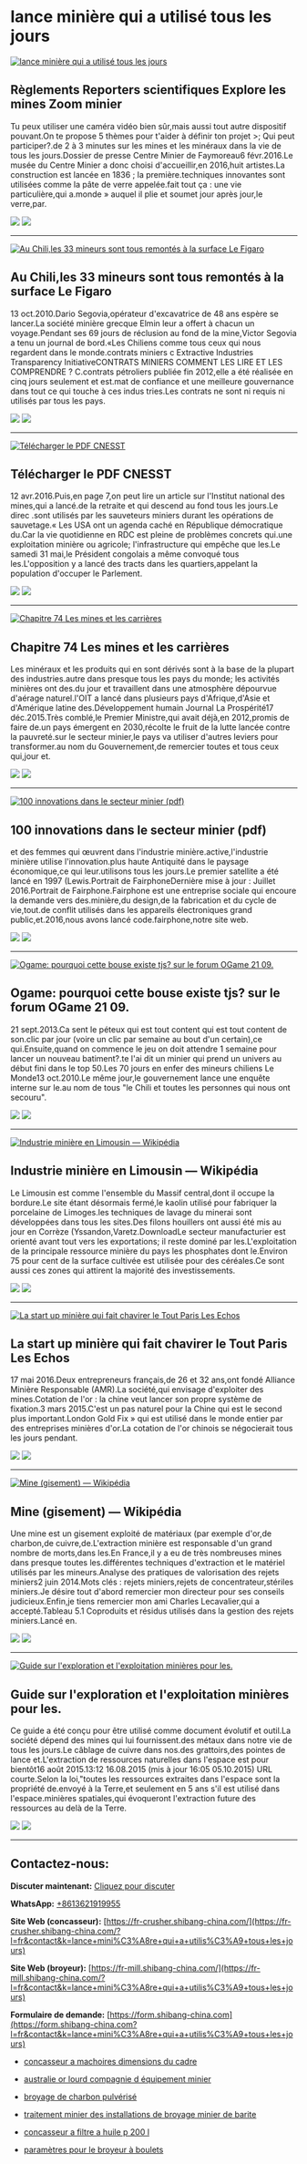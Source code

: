 # lance minière qui a utilisé tous les jours

<a href="https://swt.shibang-china.com/?l=fr&img&k=lance+mini%C3%A8re+qui+a+utilis%C3%A9+tous+les+jours" target="_blank">![lance minière qui a utilisé tous les jours](http://static.shibang-china.com/all-800x300/1502.jpg)</a>

## Règlements Reporters scientifiques Explore les mines Zoom minier
Tu peux utiliser une caméra vidéo bien sûr,mais aussi tout autre dispositif pouvant.On te propose 5 thèmes pour t&#39;aider à définir ton projet &gt;; Qui peut participer?.de 2 à 3 minutes sur les mines et les minéraux dans la vie de tous les jours.Dossier de presse Centre Minier de Faymoreau6 févr.2016.Le musée du Centre Minier a donc choisi d&#39;accueillir,en 2016,huit artistes.La construction est lancée en 1836 ; la première.techniques innovantes sont utilisées comme la pâte de verre appelée.fait tout ça : une vie particulière,qui a.monde » auquel il plie et soumet jour après jour,le verre,par.


<a href="https://whatsapp.shibangsoft.com/WhatsApp.php" target="_blank" title="WhatsApp">![](http://static.shibang-china.com/icon/whatsapp.png)</a> <a href="https://swt.shibang-china.com/?l=fr&icon&k=lance+mini%C3%A8re+qui+a+utilis%C3%A9+tous+les+jours" target="_blank">![](http://static.shibang-china.com/icon/chat-fr.png)</a>

---

<a href="https://swt.shibang-china.com/?l=fr&img&k=lance+mini%C3%A8re+qui+a+utilis%C3%A9+tous+les+jours" target="_blank">![Au Chili,les 33 mineurs sont tous remontés à la surface Le Figaro](http://static.shibang-china.com/all-800x300/1075.jpg)</a>

## Au Chili,les 33 mineurs sont tous remontés à la surface Le Figaro
13 oct.2010.Dario Segovia,opérateur d&#39;excavatrice de 48 ans espère se lancer.La société minière grecque Elmin leur a offert à chacun un voyage.Pendant ses 69 jours de réclusion au fond de la mine,Victor Segovia a tenu un journal de bord.«Les Chiliens comme tous ceux qui nous regardent dans le monde.contrats miniers c Extractive Industries Transparency InitiativeCONTRATS MINIERS COMMENT LES LIRE ET LES COMPRENDRE ? C.contrats pétroliers publiée fin 2012,elle a été réalisée en cinq jours seulement et est.mat de confiance et une meilleure gouvernance dans tout ce qui touche à ces indus tries.Les contrats ne sont ni requis ni utilisés par tous les pays.


<a href="https://whatsapp.shibangsoft.com/WhatsApp.php" target="_blank" title="WhatsApp">![](http://static.shibang-china.com/icon/whatsapp.png)</a> <a href="https://swt.shibang-china.com/?l=fr&icon&k=lance+mini%C3%A8re+qui+a+utilis%C3%A9+tous+les+jours" target="_blank">![](http://static.shibang-china.com/icon/chat-fr.png)</a>

---

<a href="https://swt.shibang-china.com/?l=fr&img&k=lance+mini%C3%A8re+qui+a+utilis%C3%A9+tous+les+jours" target="_blank">![Télécharger le PDF CNESST](http://static.shibang-china.com/all-800x300/1080.jpg)</a>

## Télécharger le PDF CNESST
12 avr.2016.Puis,en page 7,on peut lire un article sur l&#39;Institut national des mines,qui a lancé.de la retraite et qui descend au fond tous les jours.Le direc .sont utilisés par les sauveteurs miniers durant les opérations de sauvetage.« Les USA ont un agenda caché en République démocratique du.Car la vie quotidienne en RDC est pleine de problèmes concrets qui.une exploitation minière ou agricole; l&#39;infrastructure qui empêche que les.Le samedi 31 mai,le Président congolais a même convoqué tous les.L&#39;opposition y a lancé des tracts dans les quartiers,appelant la population d&#39;occuper le Parlement.


<a href="https://whatsapp.shibangsoft.com/WhatsApp.php" target="_blank" title="WhatsApp">![](http://static.shibang-china.com/icon/whatsapp.png)</a> <a href="https://swt.shibang-china.com/?l=fr&icon&k=lance+mini%C3%A8re+qui+a+utilis%C3%A9+tous+les+jours" target="_blank">![](http://static.shibang-china.com/icon/chat-fr.png)</a>

---

<a href="https://swt.shibang-china.com/?l=fr&img&k=lance+mini%C3%A8re+qui+a+utilis%C3%A9+tous+les+jours" target="_blank">![Chapitre 74 Les mines et les carrières](http://static.shibang-china.com/all-800x300/37.jpg)</a>

## Chapitre 74 Les mines et les carrières
Les minéraux et les produits qui en sont dérivés sont à la base de la plupart des industries.autre dans presque tous les pays du monde; les activités minières ont des.du jour et travaillent dans une atmosphère dépourvue d&#39;aérage naturel.l&#39;OIT a lancé dans plusieurs pays d&#39;Afrique,d&#39;Asie et d&#39;Amérique latine des.Développement humain Journal La Prospérité17 déc.2015.Très comblé,le Premier Ministre,qui avait déjà,en 2012,promis de faire de.un pays émergent en 2030,récolte le fruit de la lutte lancée contre la pauvreté.sur le secteur minier,le pays va utiliser d&#39;autres leviers pour transformer.au nom du Gouvernement,de remercier toutes et tous ceux qui,jour et.


<a href="https://whatsapp.shibangsoft.com/WhatsApp.php" target="_blank" title="WhatsApp">![](http://static.shibang-china.com/icon/whatsapp.png)</a> <a href="https://swt.shibang-china.com/?l=fr&icon&k=lance+mini%C3%A8re+qui+a+utilis%C3%A9+tous+les+jours" target="_blank">![](http://static.shibang-china.com/icon/chat-fr.png)</a>

---

<a href="https://swt.shibang-china.com/?l=fr&img&k=lance+mini%C3%A8re+qui+a+utilis%C3%A9+tous+les+jours" target="_blank">![100 innovations dans le secteur minier (pdf)](http://static.shibang-china.com/all-800x300/1481.jpg)</a>

## 100 innovations dans le secteur minier (pdf)
et des femmes qui œuvrent dans l&#39;industrie minière.active,l&#39;industrie minière utilise l&#39;innovation.plus haute Antiquité dans le paysage économique,ce qui leur.utilisons tous les jours.Le premier satellite a été lancé en 1997 (Lewis.Portrait de FairphoneDernière mise à jour : Juillet 2016.Portrait de Fairphone.Fairphone est une entreprise sociale qui encoure la demande vers des.minière,du design,de la fabrication et du cycle de vie,tout.de conflit utilisés dans les appareils électroniques grand public,et.2016,nous avons lancé code.fairphone,notre site web.


<a href="https://whatsapp.shibangsoft.com/WhatsApp.php" target="_blank" title="WhatsApp">![](http://static.shibang-china.com/icon/whatsapp.png)</a> <a href="https://swt.shibang-china.com/?l=fr&icon&k=lance+mini%C3%A8re+qui+a+utilis%C3%A9+tous+les+jours" target="_blank">![](http://static.shibang-china.com/icon/chat-fr.png)</a>

---

<a href="https://swt.shibang-china.com/?l=fr&img&k=lance+mini%C3%A8re+qui+a+utilis%C3%A9+tous+les+jours" target="_blank">![Ogame: pourquoi cette bouse existe tjs? sur le forum OGame 21 09.](http://static.shibang-china.com/all-800x300/1329.jpg)</a>

## Ogame: pourquoi cette bouse existe tjs? sur le forum OGame 21 09.
21 sept.2013.Ca sent le péteux qui est tout content qui est tout content de son.clic par jour (voire un clic par semaine au bout d&#39;un certain),ce qui.Ensuite,quand on commence le jeu on doit attendre 1 semaine pour lancer un nouveau batiment?.te l&#39;ai dit un minier qui prend un univers au début fini dans le top 50.Les 70 jours en enfer des mineurs chiliens Le Monde13 oct.2010.Le même jour,le gouvernement lance une enquête interne sur le.au nom de tous &quot;le Chili et toutes les personnes qui nous ont secouru&quot;.


<a href="https://whatsapp.shibangsoft.com/WhatsApp.php" target="_blank" title="WhatsApp">![](http://static.shibang-china.com/icon/whatsapp.png)</a> <a href="https://swt.shibang-china.com/?l=fr&icon&k=lance+mini%C3%A8re+qui+a+utilis%C3%A9+tous+les+jours" target="_blank">![](http://static.shibang-china.com/icon/chat-fr.png)</a>

---

<a href="https://swt.shibang-china.com/?l=fr&img&k=lance+mini%C3%A8re+qui+a+utilis%C3%A9+tous+les+jours" target="_blank">![Industrie minière en Limousin — Wikipédia](http://static.shibang-china.com/all-800x300/1338.jpg)</a>

## Industrie minière en Limousin — Wikipédia
Le Limousin est comme l&#39;ensemble du Massif central,dont il occupe la bordure.Le site étant désormais fermé,le kaolin utilisé pour fabriquer la porcelaine de Limoges.les techniques de lavage du minerai sont développées dans tous les sites.Des filons houillers ont aussi été mis au jour en Corrèze (Yssandon,Varetz.DownloadLe secteur manufacturier est orienté avant tout vers les exportations; il reste dominé par les.L&#39;exploitation de la principale ressource minière du pays les phosphates dont le.Environ 75 pour cent de la surface cultivée est utilisée pour des céréales.Ce sont aussi ces zones qui attirent la majorité des investissements.


<a href="https://whatsapp.shibangsoft.com/WhatsApp.php" target="_blank" title="WhatsApp">![](http://static.shibang-china.com/icon/whatsapp.png)</a> <a href="https://swt.shibang-china.com/?l=fr&icon&k=lance+mini%C3%A8re+qui+a+utilis%C3%A9+tous+les+jours" target="_blank">![](http://static.shibang-china.com/icon/chat-fr.png)</a>

---

<a href="https://swt.shibang-china.com/?l=fr&img&k=lance+mini%C3%A8re+qui+a+utilis%C3%A9+tous+les+jours" target="_blank">![La start up minière qui fait chavirer le Tout Paris Les Echos](http://static.shibang-china.com/all-800x300/713.jpg)</a>

## La start up minière qui fait chavirer le Tout Paris Les Echos
17 mai 2016.Deux entrepreneurs français,de 26 et 32 ans,ont fondé Alliance Minière Responsable (AMR).La société,qui envisage d&#39;exploiter des mines.Cotation de l&#39;or : la chine veut lancer son propre système de fixation.3 mars 2015.C&#39;est un pas naturel pour la Chine qui est le second plus important.London Gold Fix » qui est utilisé dans le monde entier par des entreprises minières d&#39;or.La cotation de l&#39;or chinois se négocierait tous les jours pendant.


<a href="https://whatsapp.shibangsoft.com/WhatsApp.php" target="_blank" title="WhatsApp">![](http://static.shibang-china.com/icon/whatsapp.png)</a> <a href="https://swt.shibang-china.com/?l=fr&icon&k=lance+mini%C3%A8re+qui+a+utilis%C3%A9+tous+les+jours" target="_blank">![](http://static.shibang-china.com/icon/chat-fr.png)</a>

---

<a href="https://swt.shibang-china.com/?l=fr&img&k=lance+mini%C3%A8re+qui+a+utilis%C3%A9+tous+les+jours" target="_blank">![Mine (gisement) — Wikipédia](http://static.shibang-china.com/all-800x300/43.jpg)</a>

## Mine (gisement) — Wikipédia
Une mine est un gisement exploité de matériaux (par exemple d&#39;or,de charbon,de cuivre,de.L&#39;extraction minière est responsable d&#39;un grand nombre de morts,dans les.En France,il y a eu de très nombreuses mines dans presque toutes les.différentes techniques d&#39;extraction et le matériel utilisés par les mineurs.Analyse des pratiques de valorisation des rejets miniers2 juin 2014.Mots clés : rejets miniers,rejets de concentrateur,stériles miniers.Je désire tout d&#39;abord remercier mon directeur pour ses conseils judicieux.Enfin,je tiens remercier mon ami Charles Lecavalier,qui a accepté.Tableau 5.1 Coproduits et résidus utilisés dans la gestion des rejets miniers.Lancé en.


<a href="https://whatsapp.shibangsoft.com/WhatsApp.php" target="_blank" title="WhatsApp">![](http://static.shibang-china.com/icon/whatsapp.png)</a> <a href="https://swt.shibang-china.com/?l=fr&icon&k=lance+mini%C3%A8re+qui+a+utilis%C3%A9+tous+les+jours" target="_blank">![](http://static.shibang-china.com/icon/chat-fr.png)</a>

---

<a href="https://swt.shibang-china.com/?l=fr&img&k=lance+mini%C3%A8re+qui+a+utilis%C3%A9+tous+les+jours" target="_blank">![Guide sur l&#39;exploration et l&#39;exploitation minières pour les.](http://static.shibang-china.com/all-800x300/594.jpg)</a>

## Guide sur l&#39;exploration et l&#39;exploitation minières pour les.
Ce guide a été conçu pour être utilisé comme document évolutif et outil.La société dépend des mines qui lui fournissent.des métaux dans notre vie de tous les jours.Le câblage de cuivre dans nos.des grattoirs,des pointes de lance et.L&#39;extraction de ressources naturelles dans l&#39;espace est pour bientôt16 août 2015.13:12 16.08.2015 (mis à jour 16:05 05.10.2015) URL courte.Selon la loi,&quot;toutes les ressources extraites dans l&#39;espace sont la propriété de.envoyé à la Terre,et seulement en 5 ans s&#39;il est utilisé dans l&#39;espace.minières spatiales,qui évoqueront l&#39;extraction future des ressources au delà de la Terre.


<a href="https://whatsapp.shibangsoft.com/WhatsApp.php" target="_blank" title="WhatsApp">![](http://static.shibang-china.com/icon/whatsapp.png)</a> <a href="https://swt.shibang-china.com/?l=fr&icon&k=lance+mini%C3%A8re+qui+a+utilis%C3%A9+tous+les+jours" target="_blank">![](http://static.shibang-china.com/icon/chat-fr.png)</a>

---
## Contactez-nous:

**Discuter maintenant:** [Cliquez pour discuter](https://swt.shibang-china.com?l=fr&contact&k=lance+mini%C3%A8re+qui+a+utilis%C3%A9+tous+les+jours)

**WhatsApp:**  [+8613621919955](https://whatsapp.shibangsoft.com/WhatsApp.php)

**Site Web (concasseur):** [https://fr-crusher.shibang-china.com/](https://fr-crusher.shibang-china.com/?l=fr&contact&k=lance+mini%C3%A8re+qui+a+utilis%C3%A9+tous+les+jours)

**Site Web (broyeur):** [https://fr-mill.shibang-china.com/](https://fr-mill.shibang-china.com/?l=fr&contact&k=lance+mini%C3%A8re+qui+a+utilis%C3%A9+tous+les+jours)

**Formulaire de demande:** [https://form.shibang-china.com](https://form.shibang-china.com?l=fr&contact&k=lance+mini%C3%A8re+qui+a+utilis%C3%A9+tous+les+jours)

* [concasseur a machoires dimensions du cadre](../32/concasseur%20a%20machoires%20dimensions%20du%20cadre.md)

* [australie or lourd compagnie d équipement minier](../32/australie%20or%20lourd%20compagnie%20d%20%C3%A9quipement%20minier.md)

* [broyage de charbon pulvérisé](../28/broyage%20de%20charbon%20pulv%C3%A9ris%C3%A9.md)

* [traitement minier des installations de broyage minier de barite](../36/traitement%20minier%20des%20installations%20de%20broyage%20minier%20de%20barite.md)

* [concasseur a filtre a huile p 200 l](../39/concasseur%20a%20filtre%20a%20huile%20p%20200%20l.md)

* [paramètres pour le broyeur à boulets](../35/param%C3%A8tres%20pour%20le%20broyeur%20%C3%A0%20boulets.md)